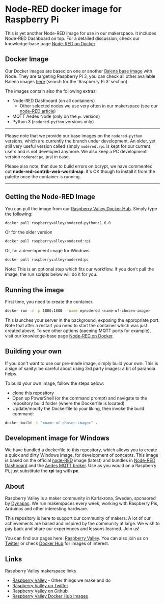 # Node-RED docker image for Raspberry Pi

This is yet another Node-RED image for use in our makerspace. It includes Node-RED Dashboard on top. For a detailed discussion, check our knowledge-base page [Node-RED on Docker](http://raspberry-valley.azurewebsites.net/Node-RED-on-Docker/)

## Docker Image

Our Docker images are based on one or another [Balena base image](https://www.balena.io/docs/reference/base-images/base-images/) with Node. They are targeting Raspberry Pi 3, you can check all other available Balena images [here](https://www.balena.io/docs/reference/base-images/base-images-ref/) (search for the 'Raspberry Pi 3' section).

The images contain also the following extras:

* Node-RED Dashboard (on all containers)
    * Other selected nodes we use very often in our makerspace (see our [node-RED article](https://raspberry-valley.azurewebsites.net/Node-RED/))
* MQTT Aedes Node (only on the ```pc``` version)
* Python 3 (```nodered-python``` versions only)

---

Please note that we provide our base images on the ```nodered-python``` versions, which are currently the branch under development. An older, yet still very useful version called simply ```nodered:rpi``` is kept for our current users and is not developed anymore. We also keep a PC development version ```nodered:pc```, just in case.

Please also note, that due to build errors on bcrypt, we have commented out **node-red-contrib-web-worldmap**. It's OK though to install it from the palette once the container is running.

---

## Getting the Node-RED Image

You can pull the image from our [Raspberry Valley Docker Hub](https://cloud.docker.com/u/raspberryvalley/repository/docker/raspberryvalley/nodered). Simply type the following:

```bash
docker pull raspberryvalley/nodered-python:1.0.0
```
Or for the older version

```bash
docker pull raspberryvalley/nodered:rpi
```

Or, for a development image for Windows:

```bash
docker pull raspberryvalley/nodered:pc
```

Note: This is an optional step which fits our workflow. If you don't pull the image, the run scripts below will do it for you.

## Running the image

First time, you need to create the container.

```bash
docker run -d -p 1880:1880 --name mynodered <name-of-chosen-image>
```

This launches your server in the background, exposing the appropriate port. Note that after a restart you need to start the container which was just created above. To see other options (opening MQTT ports for example), visit our knowledge-base page [Node-RED on Docker](http://raspberry-valley.azurewebsites.net/Node-RED-on-Docker/).

## Building your own

If you don't want to use our pre-made image, simply build your own. This is a sign of sanity: be careful about using 3rd party images: a bit of paranoia helps.

To build your own image, follow the steps below:

* clone this repository
* Open up PowerShell (or the command prompt) and navigate to the repository build folder (where the Dockerfile is located)
* Update/modify the Dockerfile to your liking, then invoke the build command:

```bash
docker build -t "<name-of-chosen-image>" .
```

## Development image for Windows

We have bundled a dockerfile to this repository, which allows you to create a quick and dirty Windows image, for development of concepts. This image is based on the official [node-RED](https://hub.docker.com/r/nodered/node-red/) image (latest) and bundles in [Node-RED Dashboard](https://flows.nodered.org/node/node-red-dashboard) and the [Aedes MQTT broker](https://flows.nodered.org/node/node-red-contrib-aedes). Use as you would on a Raspberry Pi, just substitute the **rpi** tag with **pc**.

## About

Raspberry Valley is a maker community in Karlskrona, Sweden, sponsored by [Dynapac](https://dynapac.com/en). We run makerspaces every week, working with Raspberry Pis, Arduinos and other interesting hardware.

This repository is here to support our community of makers. A lot of our achievements are based and inspired by the community at large. We wish to pay back and share our experiences and lessons learned. Join us!

You can find our pages here: [Raspberry Valley](https://raspberry-valley.azurewebsites.net). You can also join us on [Twitter](https://twitter.com/RaspberryValley) or check [Docker Hub](https://hub.docker.com/r/raspberryvalley/) for images of interest.

## Links

Raspberry Valley makerspace links

* [Raspberry Valley](https://raspberry-valley.azurewebsites.net) - Other things we make and do
* [Raspberry Valley on Twitter](https://twitter.com/RaspberryValley)
* [Raspberry Valley on Github](https://github.com/raspberryvalley)
* [Raspberry Valley Docker Hub Images](hub.docker.com/r/raspberryvalley/)
